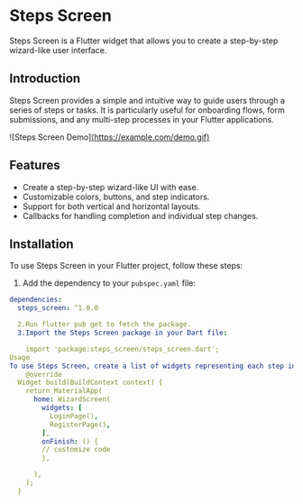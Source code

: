 # Steps Screen

Steps Screen is a Flutter widget that allows you to create a step-by-step wizard-like user interface.

## Introduction

Steps Screen provides a simple and intuitive way to guide users through a series of steps or tasks. It is particularly useful for onboarding flows, form submissions, and any multi-step processes in your Flutter applications.

![Steps Screen Demo][(https://example.com/demo.gif)](https://raw.githubusercontent.com/DuraiMca/examplePagesteps/master/pagestepup.gif)

## Features

- Create a step-by-step wizard-like UI with ease.
- Customizable colors, buttons, and step indicators.
- Support for both vertical and horizontal layouts.
- Callbacks for handling completion and individual step changes.

## Installation

To use Steps Screen in your Flutter project, follow these steps:

1. Add the dependency to your `pubspec.yaml` file:

```yaml
dependencies:
  steps_screen: ^1.0.0

  2.Run flutter pub get to fetch the package.
  3.Import the Steps Screen package in your Dart file:

    import 'package:steps_screen/steps_screen.dart';
Usage
To use Steps Screen, create a list of widgets representing each step in the wizard. For example:
    @override
  Widget build(BuildContext context) {
    return MaterialApp(
      home: WizardScreen(
        widgets: [
          LoginPage(),
          RegisterPage(),
        ],
        onFinish: () {
        // customize code 
        },

      ),
    ); 
  }
 



